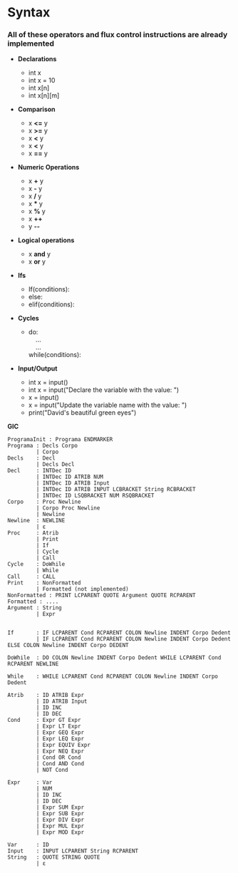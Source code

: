 
# Syntax
### All of these operators and flux control instructions are already implemented

* **Declarations**
    * int x
    * int x = 10
    * int x[n]
    * int x[n][m]

* **Comparison**  
    * x **<=** y
    * x **>=** y
    * x **<** y
    * x **<** y
    * x **==** y

* **Numeric Operations**  
    * x **+** y
    * x **-** y
    * x **/** y
    * x **\*** y
    * x **%** y
    * x **++**
    * y **--**
* **Logical operations**
    * x **and** y 
    * x **or** y
* **Ifs**
    * If(conditions):
    * else:
    * elif(conditions):

* **Cycles**
    * do:  
    &nbsp;&nbsp;&nbsp; ...  
    &nbsp;&nbsp;&nbsp; ...  
    while(conditions):

* **Input/Output**
    * int x = input()
    * int x = input("Declare the variable with the value: ")
    * x = input()
    * x = input("Update the variable name with the value: ")
    * print("David's beautiful green eyes") 

**GIC**
```
ProgramaInit : Programa ENDMARKER
Programa : Decls Corpo
         | Corpo
Decls    : Decl
         | Decls Decl
Decl     : INTDec ID
         | INTDec ID ATRIB NUM
         | INTDec ID ATRIB Input 
         | INTDec ID ATRIB INPUT LCBRACKET String RCBRACKET
         | INTDec ID LSQBRACKET NUM RSQBRACKET
Corpo    : Proc Newline
         | Corpo Proc Newline
         | Newline
Newline  : NEWLINE
         | ε
Proc     : Atrib
         | Print
         | If
         | Cycle
         | Call
Cycle    : DoWhile
         | While
Call     : CALL
Print    : NonFormatted
         | Formatted (not implemented)
NonFormatted : PRINT LCPARENT QUOTE Argument QUOTE RCPARENT
Formatted : ....
Argument : String
         | Expr


If       : IF LCPARENT Cond RCPARENT COLON Newline INDENT Corpo Dedent
         | IF LCPARENT Cond RCPARENT COLON Newline INDENT Corpo Dedent ELSE COLON Newline INDENT Corpo DEDENT

DoWhile  : DO COLON Newline INDENT Corpo Dedent WHILE LCPARENT Cond RCPARENT NEWLINE

While    : WHILE LCPARENT Cond RCPARENT COLON Newline INDENT Corpo Dedent

Atrib    : ID ATRIB Expr
         | ID ATRIB Input
         | ID INC
         | ID DEC
Cond     : Expr GT Expr 
         | Expr LT Expr
         | Expr GEQ Expr
         | Expr LEQ Expr
         | Expr EQUIV Expr
         | Expr NEQ Expr
         | Cond OR Cond
         | Cond AND Cond
         | NOT Cond

Expr     : Var                
         | NUM                
         | ID INC             
         | ID DEC             
         | Expr SUM Expr      
         | Expr SUB Expr      
         | Expr DIV Expr      
         | Expr MUL Expr      
         | Expr MOD Expr      

Var      : ID
Input    : INPUT LCPARENT String RCPARENT
String   : QUOTE STRING QUOTE
         | ε

```
